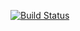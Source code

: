 [![Build Status](https://ci.appveyor.com/api/projects/status/github/jsleroy/compare-plugin?branch=master&svg=true)](https://ci.appveyor.com/project/jsleroy/compare-plugin)
